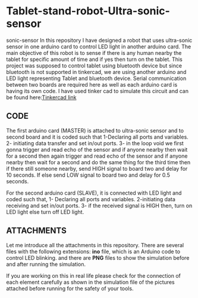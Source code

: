 # Tablet-stand-robot-Ultra-sonic-sensor
sonic-sensor
In this repository I have designed a robot that uses ultra-sonic sensor in one arduino card to control LED light in another arduino card.
The main objective of this robot is to sense if there is any human nearby the tablet for specific amount of time and if yes then turn on the tablet. This project was supposed to control tablet using bluetooth device but since bluetooth is not supported in tinkercad, we are using another arduino and LED light representing Tablet and bluetooth device. Serial communication between two boards are required here as well as each arduino card is having its own code. I have used tinker cad to simulate this circuit and can be found here:[Tinkercad link](https://www.tinkercad.com/things/i2dj9cwRCgx-ultra-sonic-sensor/editel?sharecode=rc-uAUlwxapXdeho-j3yGECvB7mxhBw07iaVfClnzx4)

## CODE
The first arduino card (MASTER) is attached to ultra-sonic sensor and to second board and it is coded such that 1-Declaring all ports and variables. 2- initiating data transfer and set in/out ports. 3- in the loop void we first gonna trigger and read echo of the sensor and if anyone nearby then wait for a second then again trigger and read echo of the sensor and if anyone nearby then wait for a second and do the same thing for the third time then if there still someone nearby, send HIGH signal to board two and delay for 10 seconds. If else send LOW signal to board two and delay for 0.5 seconds.

For the second arduino card (SLAVE), it is connected with LED light and coded such that, 1- Declaring all ports and variables. 2-initiating data receiving and set in/out ports. 3- if the received signal is HIGH then, turn on LED light else turn off LED light.

## ATTACHMENTS

Let me introduce all the attachments in this repository. There are several files with the following extensions: **ino** file, which is an Arduino code to control LED blinking. and there are **PNG** files to show the simulation before and after running the simulation.

If you are working on this in real life please check for the connection of each element carefully as shown in the simulation file of the pictures attached before running for the safety of your tools.
